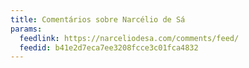 ```yaml
---
title: Comentários sobre Narcélio de Sá
params:
  feedlink: https://narceliodesa.com/comments/feed/
  feedid: b41e2d7eca7ee3208fcce3c01fca4832
---
```

